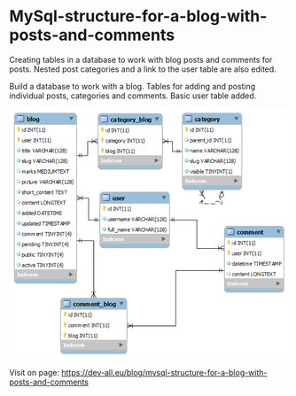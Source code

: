 # MySql-structure-for-a-blog-with-posts-and-comments
Creating tables in a database to work with blog posts and comments for posts. Nested post categories and a link to the user table are also edited.

Build a database to work with a blog. Tables for adding and posting individual posts, categories and comments. Basic user table added.


![Screenshot](blogstructure.png)

Visit on page: https://dev-all.eu/blog/mysql-structure-for-a-blog-with-posts-and-comments
